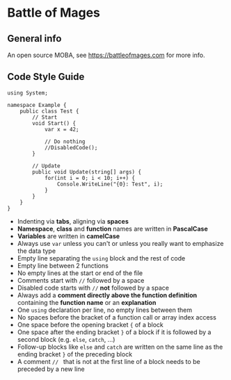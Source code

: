 Battle of Mages
====================

General info
---------------------

An open source MOBA, see https://battleofmages.com for more info.

Code Style Guide
---------------------

	using System;

	namespace Example { 
		public class Test {
			// Start
			void Start() {
				var x = 42;
				
				// Do nothing
				//DisabledCode();
			}
			
			// Update
			public void Update(string[] args) {
				for(int i = 0; i < 10; i++) {
					Console.WriteLine("{0}: Test", i);
				}
			}
		}
	}

* Indenting via __tabs__, aligning via __spaces__
* __Namespace__, __class__ and __function__ names are written in __PascalCase__
* __Variables__ are written in __camelCase__
* Always use `var` unless you can't or unless you really want to emphasize the data type
* Empty line separating the `using` block and the rest of code
* Empty line between 2 functions
* No empty lines at the start or end of the file
* Comments start with `//` followed by a space
* Disabled code starts with `//` __not__ followed by a space
* Always add a __comment directly above the function definition__ containing the __function name__ or an __explanation__
* One `using` declaration per line, no empty lines between them
* No spaces before the bracket of a function call or array index access
* One space before the opening bracket `{` of a block
* One space after the ending bracket `}` of a block if it is followed by a second block (e.g. `else`, `catch`, ...)
* Follow-up blocks like `else` and `catch` are written on the same line as the ending bracket `}` of the preceding block
* A comment `// ` that is not at the first line of a block needs to be preceded by a new line
